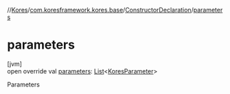 //[Kores](../../../index.md)/[com.koresframework.kores.base](../index.md)/[ConstructorDeclaration](index.md)/[parameters](parameters.md)

# parameters

[jvm]\
open override val [parameters](parameters.md): [List](https://kotlinlang.org/api/latest/jvm/stdlib/kotlin.collections/-list/index.html)<[KoresParameter](../-kores-parameter/index.md)>

Parameters
